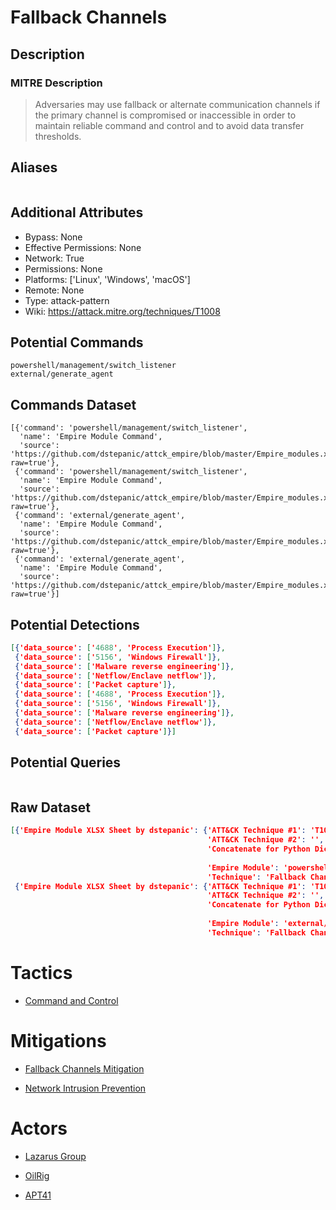 
# Fallback Channels

## Description

### MITRE Description

> Adversaries may use fallback or alternate communication channels if the primary channel is compromised or inaccessible in order to maintain reliable command and control and to avoid data transfer thresholds.

## Aliases

```

```

## Additional Attributes

* Bypass: None
* Effective Permissions: None
* Network: True
* Permissions: None
* Platforms: ['Linux', 'Windows', 'macOS']
* Remote: None
* Type: attack-pattern
* Wiki: https://attack.mitre.org/techniques/T1008

## Potential Commands

```
powershell/management/switch_listener
external/generate_agent
```

## Commands Dataset

```
[{'command': 'powershell/management/switch_listener',
  'name': 'Empire Module Command',
  'source': 'https://github.com/dstepanic/attck_empire/blob/master/Empire_modules.xlsx?raw=true'},
 {'command': 'powershell/management/switch_listener',
  'name': 'Empire Module Command',
  'source': 'https://github.com/dstepanic/attck_empire/blob/master/Empire_modules.xlsx?raw=true'},
 {'command': 'external/generate_agent',
  'name': 'Empire Module Command',
  'source': 'https://github.com/dstepanic/attck_empire/blob/master/Empire_modules.xlsx?raw=true'},
 {'command': 'external/generate_agent',
  'name': 'Empire Module Command',
  'source': 'https://github.com/dstepanic/attck_empire/blob/master/Empire_modules.xlsx?raw=true'}]
```

## Potential Detections

```json
[{'data_source': ['4688', 'Process Execution']},
 {'data_source': ['5156', 'Windows Firewall']},
 {'data_source': ['Malware reverse engineering']},
 {'data_source': ['Netflow/Enclave netflow']},
 {'data_source': ['Packet capture']},
 {'data_source': ['4688', 'Process Execution']},
 {'data_source': ['5156', 'Windows Firewall']},
 {'data_source': ['Malware reverse engineering']},
 {'data_source': ['Netflow/Enclave netflow']},
 {'data_source': ['Packet capture']}]
```

## Potential Queries

```json

```

## Raw Dataset

```json
[{'Empire Module XLSX Sheet by dstepanic': {'ATT&CK Technique #1': 'T1008',
                                            'ATT&CK Technique #2': '',
                                            'Concatenate for Python Dictionary': '"powershell/management/switch_listener":  '
                                                                                 '["T1008"],',
                                            'Empire Module': 'powershell/management/switch_listener',
                                            'Technique': 'Fallback Channels'}},
 {'Empire Module XLSX Sheet by dstepanic': {'ATT&CK Technique #1': 'T1008',
                                            'ATT&CK Technique #2': '',
                                            'Concatenate for Python Dictionary': '"external/generate_agent":  '
                                                                                 '["T1008"],',
                                            'Empire Module': 'external/generate_agent',
                                            'Technique': 'Fallback Channels'}}]
```

# Tactics


* [Command and Control](../tactics/Command-and-Control.md)


# Mitigations


* [Fallback Channels Mitigation](../mitigations/Fallback-Channels-Mitigation.md)

* [Network Intrusion Prevention](../mitigations/Network-Intrusion-Prevention.md)
    

# Actors


* [Lazarus Group](../actors/Lazarus-Group.md)

* [OilRig](../actors/OilRig.md)
    
* [APT41](../actors/APT41.md)
    
